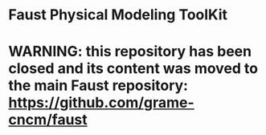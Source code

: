 # Faust Physical Modeling ToolKit

# WARNING: this repository has been closed and its content was moved to the main Faust repository: <https://github.com/grame-cncm/faust>
